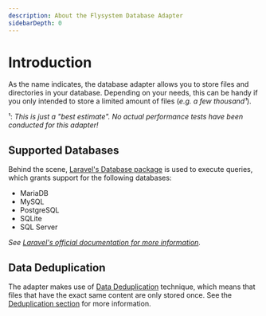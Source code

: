 ```yaml
---
description: About the Flysystem Database Adapter
sidebarDepth: 0
---
```


# Introduction

As the name indicates, the database adapter allows you to store files and directories in your database.
Depending on your needs, this can be handy if you only intended to store a limited amount of files (_e.g. a few thousand¹_).

¹: _This is just a "best estimate". No actual performance tests have been conducted for this adapter!_

## Supported Databases

Behind the scene, [Laravel's Database package](https://packagist.org/packages/illuminate/database) is used to execute queries, which grants support for the following databases:

* MariaDB
* MySQL
* PostgreSQL
* SQLite
* SQL Server

_See [Laravel's official documentation for more information](https://laravel.com/docs/9.x/database#introduction)._

## Data Deduplication

The adapter makes use of [Data Deduplication](https://en.wikipedia.org/wiki/Data_deduplication) technique, which means that files that have the exact same content are only stored once.
See the [Deduplication section](./deduplication.md) for more information.